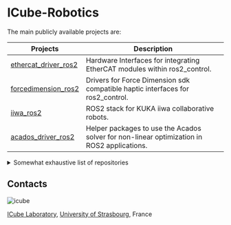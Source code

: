 # ICube-Robotics


The main publicly available projects are:

| **Projects**                                                                      | **Description**                                                                |
| --------------------------------------------------------------------------------- | ------------------------------------------------------------------------------ |
| [ ethercat_driver_ros2  ](ethercat_driver_ros2.md  )                              | Hardware Interfaces for integrating EtherCAT modules within ros2_control.      |
| [ forcedimension_ros2  ](https://github.com/ICube-Robotics/forcedimension_ros2  ) | Drivers for Force Dimension sdk compatible haptic interfaces for ros2_control. |
| [ iiwa_ros2 ](https://github.com/ICube-Robotics/iiwa_ros2 )                       | ROS2 stack for KUKA iiwa collaborative robots.                                 |
| [ acados_driver_ros2 ](ethercat_driver_ros2.md)                      | Helper packages to use the Acados solver for non-linear optimization in ROS2 applications.|


<details>
<summary> Somewhat exhaustive list of repositories </summary>
<br />

- Vendor packages:

| **Repos**                                                                | **Description**                                                                                                                   |
| --------------------------------------------------------------------------- | --------------------------------------------------------------------------------------------------------------------------------- |
| [ acados_vendor_ros2](https://github.com/ICube-Robotics/acados_vendor_ros2) | Vendored package for the [Acados](https://github.com/acados/acados) non-linear  optimization framework.                           |
| [ mosek_vendor_ros2 ](https://github.com/ICube-Robotics/mosek_vendor_ros2 ) | Vendored package for the [MOSEK](https://www.mosek.com/) optimization framework.                                                  | ) |
| [ fd_sdk_vendor](https://github.com/ICube-Robotics/fd_sdk_vendor)           | Vendored package for the [Force dimension](https://www.mosek.com/) SDK used to control their haptic interfaces (e.g., Omega 3/6). | ) |
| [ soem_vendor_ros2](https://github.com/ICube-Robotics/soem_vendor_ros2)     | Vendored package for the Simple Open Source EtherCAT Master (SOEM) ethercat master library.                                       |

- Hardware-related ROS2 packages:

| **Projects**                                                                      | **Description**                                                                |
| --------------------------------------------------------------------------------- | ------------------------------------------------------------------------------ |
| [ ethercat_driver_ros2  ](ethercat_driver_ros2.md  )                              | Hardware Interfaces for integrating EtherCAT modules within ros2_control.      |
| [ forcedimension_ros2  ](https://github.com/ICube-Robotics/forcedimension_ros2  ) | Drivers for Force Dimension sdk compatible haptic interfaces for ros2_control. |
| [ hk1d_ros2 ](https://github.com/ICube-Robotics/hk1d_ros2 )                       | ROS2 stack to use a 1-Dof haptic kit used at the ICube laboratory.             |
| [ iiwa_ros2 ](https://github.com/ICube-Robotics/iiwa_ros2 )                       | ROS2 stack for KUKA iiwa collaborative robots.                                 |
| [ mrv1a_ros2 ](https://github.com/ICube-Robotics/mrv1a_ros2 )                     | Robot driver for the Mitsubishi RV1A robotic manipulator.                      |
| [ ndisys_ros2 ](https://github.com/ICube-Robotics/ndisys_ros2 )                   | Driver for ros2_control for communication with NDI measurement systems.        |
| [ astra_ros2 ](https://github.com/ICube-Robotics/ndisys_ros2 )                    | Orbbec Astra RGBD driver for ros2.                                             |

- Educational packages:

| **Projects** | **Description** |
| ------------ | --------------- |
| [ scara_tutorial_ros2](https://github.com/ICube-Robotics/scara_tutorial_ros2) | Tutorial for building and controlling a scara type robot using ros2_control.|


- Misc. projects:

| **Projects** | **Description** |
| ------------ | --------------- |
| [ acados_solver_ros2](https://github.com/ICube-Robotics/acados_vendor_ros2) | Helper packages to use the Acados solver for non-linear optimization in ROS2 applications.|
| [ pytroller](https://github.com/ICube-Robotics/pytroller) | Python controller for ros2_control .|


</details>


## Contacts ##
![icube](https://icube.unistra.fr/fileadmin/templates/DUN/icube/images/logo.png)

[ICube Laboratory](https://icube.unistra.fr), [University of Strasbourg](https://www.unistra.fr/), France
